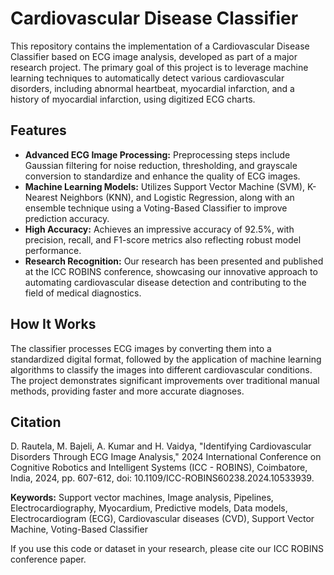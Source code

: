 # Cardiovascular Disease Classifier

This repository contains the implementation of a Cardiovascular Disease Classifier based on ECG image analysis, developed as part of a major research project. The primary goal of this project is to leverage machine learning techniques to automatically detect various cardiovascular disorders, including abnormal heartbeat, myocardial infarction, and a history of myocardial infarction, using digitized ECG charts.

## Features

- **Advanced ECG Image Processing:** Preprocessing steps include Gaussian filtering for noise reduction, thresholding, and grayscale conversion to standardize and enhance the quality of ECG images.
- **Machine Learning Models:** Utilizes Support Vector Machine (SVM), K-Nearest Neighbors (KNN), and Logistic Regression, along with an ensemble technique using a Voting-Based Classifier to improve prediction accuracy.
- **High Accuracy:** Achieves an impressive accuracy of 92.5%, with precision, recall, and F1-score metrics also reflecting robust model performance.
- **Research Recognition:** Our research has been presented and published at the ICC ROBINS conference, showcasing our innovative approach to automating cardiovascular disease detection and contributing to the field of medical diagnostics.

## How It Works

The classifier processes ECG images by converting them into a standardized digital format, followed by the application of machine learning algorithms to classify the images into different cardiovascular conditions. The project demonstrates significant improvements over traditional manual methods, providing faster and more accurate diagnoses.

## Citation

D. Rautela, M. Bajeli, A. Kumar and H. Vaidya, "Identifying Cardiovascular Disorders Through ECG Image Analysis," 2024 International Conference on Cognitive Robotics and Intelligent Systems (ICC - ROBINS), Coimbatore, India, 2024, pp. 607-612, doi: 10.1109/ICC-ROBINS60238.2024.10533939.

**Keywords:** Support vector machines, Image analysis, Pipelines, Electrocardiography, Myocardium, Predictive models, Data models, Electrocardiogram (ECG), Cardiovascular diseases (CVD), Support Vector Machine, Voting-Based Classifier

If you use this code or dataset in your research, please cite our ICC ROBINS conference paper.
